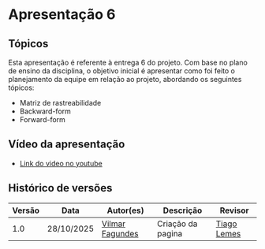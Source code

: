 # Apresentação 6

## Tópicos

Esta apresentação é referente à entrega 6 do projeto. Com base no plano de ensino da disciplina, o objetivo inicial é apresentar como foi feito o planejamento da equipe em relação ao projeto, abordando os seguintes tópicos:

- Matriz de rastreabilidade
- Backward-form
- Forward-form

## Vídeo da apresentação

- [Link do video no youtube](https://youtu.be/MjpEhZRlMbU)  

## Histórico de versões

| Versão       | Data | Autor(es)                            | Descrição                | Revisor |
|------------|--------|--------------------------------------|--------------------------|---------|
|   1.0      |    28/10/2025       |     [Vilmar Fagundes](https://github.com/VilmarFagundes)        |       Criação da pagina                    | [Tiago Lemes](https://github.com/TiagoTeixeira-2005)  |
